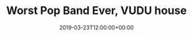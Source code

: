 ---
templateKey: event
id: 0899b643-6eab-11ea-99c5-002590d1d1b0
date: 2019-03-23T12:00:00+00:00
eventTime: '12:00 pm'
title: Worst Pop Band Ever, VUDU house
artist: Worst Pop Band Ever
city: Taipei, Taiwan
venue: VUDU house
group: The Worst Pop Band Ever
---